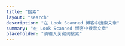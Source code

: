 ```yaml
---
title: "搜索"
layout: "search"
description: "在 Look Scanned 博客中搜索文章"
summary: "在 Look Scanned 博客中搜索文章"
placeholder: "请输入关键词搜索"
---
```

